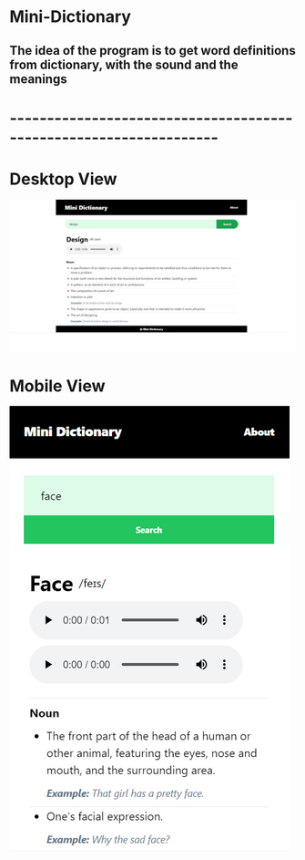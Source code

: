 # Mini-Dictionary

## The idea of the program is to get word definitions from dictionary, with the sound and the meanings


# ------------------------------------------------------------------ #

# Desktop View

![Getting Started](./public/mini_desktop.png)

# Mobile View
![Getting Started](./public/mini_mobile.png)